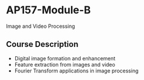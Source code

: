 # AP157-Module-B
 Image and Video Processing

## Course Description
* Digital image formation and enhancement
* Feature extraction from images and video
* Fourier Transform applications in image processing
